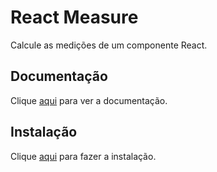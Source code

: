 # React Measure

Calcule as medições de um componente React.

## Documentação

Clique [aqui](https://github.com/souporserious/react-measure) para ver a documentação.

## Instalação

Clique [aqui](https://www.npmjs.com/package/react-measure) para fazer a instalação.